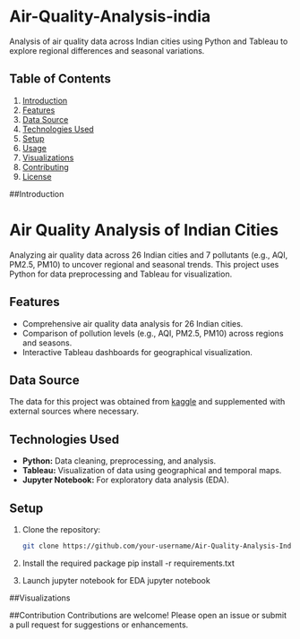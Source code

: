 # Air-Quality-Analysis-india
Analysis of air quality data across Indian cities using Python and Tableau to explore regional differences and seasonal variations.

## Table of Contents
1. [Introduction](#introduction)
2. [Features](#features)
3. [Data Source](#data-source)
4. [Technologies Used](#technologies-used)
5. [Setup](#setup)
6. [Usage](#usage)
7. [Visualizations](#visualizations)
8. [Contributing](#contributing)
9. [License](#license)

##Introduction
# Air Quality Analysis of Indian Cities
Analyzing air quality data across 26 Indian cities and 7 pollutants (e.g., AQI, PM2.5, PM10) to uncover regional and seasonal trends. This project uses Python for data preprocessing and Tableau for visualization.

## Features
- Comprehensive air quality data analysis for 26 Indian cities.
- Comparison of pollution levels (e.g., AQI, PM2.5, PM10) across regions and seasons.
- Interactive Tableau dashboards for geographical visualization.
  
## Data Source
The data for this project was obtained from [kaggle](https://www.kaggle.com/datasets/seshupavan/air-pollution-data-of-india-2020-2023) and supplemented with external sources where necessary.

## Technologies Used
- **Python:** Data cleaning, preprocessing, and analysis.
- **Tableau:** Visualization of data using geographical and temporal maps.
- **Jupyter Notebook:** For exploratory data analysis (EDA).

## Setup
1. Clone the repository:
   ```bash
   git clone https://github.com/your-username/Air-Quality-Analysis-India.git

2. Install the required package
pip install -r requirements.txt

3. Launch jupyter notebook for EDA
   jupyter notebook

##Visualizations




##Contribution
Contributions are welcome! Please open an issue or submit a pull request for suggestions or enhancements.

